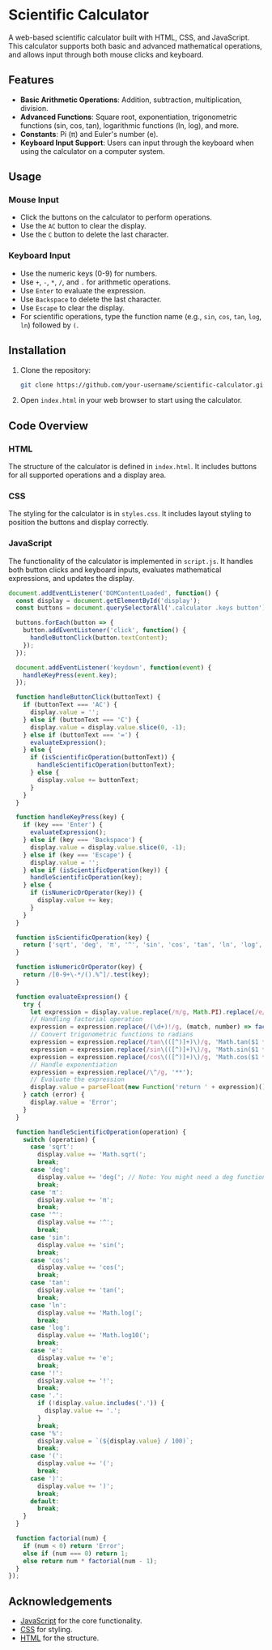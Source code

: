 # Scientific Calculator

A web-based scientific calculator built with HTML, CSS, and JavaScript. This calculator supports both basic and advanced mathematical operations, and allows input through both mouse clicks and keyboard.

## Features

- **Basic Arithmetic Operations**: Addition, subtraction, multiplication, division.
- **Advanced Functions**: Square root, exponentiation, trigonometric functions (sin, cos, tan), logarithmic functions (ln, log), and more.
- **Constants**: Pi (π) and Euler's number (e).
- **Keyboard Input Support**: Users can input through the keyboard when using the calculator on a computer system.

## Usage

### Mouse Input

- Click the buttons on the calculator to perform operations.
- Use the `AC` button to clear the display.
- Use the `C` button to delete the last character.

### Keyboard Input

- Use the numeric keys (0-9) for numbers.
- Use `+`, `-`, `*`, `/`, and `.` for arithmetic operations.
- Use `Enter` to evaluate the expression.
- Use `Backspace` to delete the last character.
- Use `Escape` to clear the display.
- For scientific operations, type the function name (e.g., `sin`, `cos`, `tan`, `log`, `ln`) followed by `(`.

## Installation

1. Clone the repository:
    ```sh
    git clone https://github.com/your-username/scientific-calculator.git
    ```
2. Open `index.html` in your web browser to start using the calculator.

## Code Overview

### HTML

The structure of the calculator is defined in `index.html`. It includes buttons for all supported operations and a display area.

### CSS

The styling for the calculator is in `styles.css`. It includes layout styling to position the buttons and display correctly.

### JavaScript

The functionality of the calculator is implemented in `script.js`. It handles both button clicks and keyboard inputs, evaluates mathematical expressions, and updates the display.

```javascript
document.addEventListener('DOMContentLoaded', function() {
  const display = document.getElementById('display');
  const buttons = document.querySelectorAll('.calculator .keys button');

  buttons.forEach(button => {
    button.addEventListener('click', function() {
      handleButtonClick(button.textContent);
    });
  });

  document.addEventListener('keydown', function(event) {
    handleKeyPress(event.key);
  });

  function handleButtonClick(buttonText) {
    if (buttonText === 'AC') {
      display.value = '';
    } else if (buttonText === 'C') {
      display.value = display.value.slice(0, -1);
    } else if (buttonText === '=') {
      evaluateExpression();
    } else {
      if (isScientificOperation(buttonText)) {
        handleScientificOperation(buttonText);
      } else {
        display.value += buttonText;
      }
    }
  }

  function handleKeyPress(key) {
    if (key === 'Enter') {
      evaluateExpression();
    } else if (key === 'Backspace') {
      display.value = display.value.slice(0, -1);
    } else if (key === 'Escape') {
      display.value = '';
    } else if (isScientificOperation(key)) {
      handleScientificOperation(key);
    } else {
      if (isNumericOrOperator(key)) {
        display.value += key;
      }
    }
  }

  function isScientificOperation(key) {
    return ['sqrt', 'deg', 'π', '^', 'sin', 'cos', 'tan', 'ln', 'log', 'e', '!'].includes(key);
  }

  function isNumericOrOperator(key) {
    return /[0-9+\-*/().%^]/.test(key);
  }

  function evaluateExpression() {
    try {
      let expression = display.value.replace(/π/g, Math.PI).replace(/e/g, Math.E);
      // Handling factorial operation
      expression = expression.replace(/(\d+)!/g, (match, number) => factorial(parseInt(number)));
      // Convert trigonometric functions to radians
      expression = expression.replace(/tan\(([^)]+)\)/g, 'Math.tan($1 * (Math.PI / 180))');
      expression = expression.replace(/sin\(([^)]+)\)/g, 'Math.sin($1 * (Math.PI / 180))');
      expression = expression.replace(/cos\(([^)]+)\)/g, 'Math.cos($1 * (Math.PI / 180))');
      // Handle exponentiation
      expression = expression.replace(/\^/g, '**');
      // Evaluate the expression
      display.value = parseFloat(new Function('return ' + expression)()).toFixed(10);
    } catch (error) {
      display.value = 'Error';
    }
  }

  function handleScientificOperation(operation) {
    switch (operation) {
      case 'sqrt':
        display.value += 'Math.sqrt(';
        break;
      case 'deg':
        display.value += 'deg('; // Note: You might need a deg function to handle degree conversion
        break;
      case 'π':
        display.value += 'π';
        break;
      case '^':
        display.value += '^';
        break;
      case 'sin':
        display.value += 'sin(';
        break;
      case 'cos':
        display.value += 'cos(';
        break;
      case 'tan':
        display.value += 'tan(';
        break;
      case 'ln':
        display.value += 'Math.log(';
        break;
      case 'log':
        display.value += 'Math.log10(';
        break;
      case 'e':
        display.value += 'e';
        break;
      case '!':
        display.value += '!';
        break;
      case '.':
        if (!display.value.includes('.')) {
          display.value += '.';
        }
        break;
      case '%':
        display.value = `(${display.value} / 100)`;
        break;
      case '(':
        display.value += '(';
        break;
      case ')':
        display.value += ')';
        break;
      default:
        break;
    }
  }

  function factorial(num) {
    if (num < 0) return 'Error';
    else if (num === 0) return 1;
    else return num * factorial(num - 1);
  }
});
```



## Acknowledgements

- [JavaScript](https://developer.mozilla.org/en-US/docs/Web/JavaScript) for the core functionality.
- [CSS](https://developer.mozilla.org/en-US/docs/Web/CSS) for styling.
- [HTML](https://developer.mozilla.org/en-US/docs/Web/HTML) for the structure.
